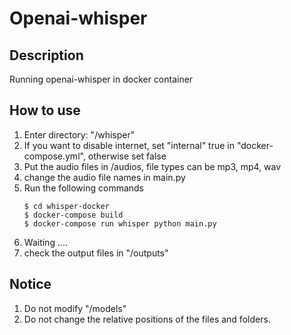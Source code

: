 # Openai-whisper

## Description
Running openai-whisper in docker container


## How to use 
1. Enter directory: "/whisper"
2. If you want to disable internet, set "internal" true in "docker-compose.yml", otherwise set false
3. Put the audio files in /audios, file types can be mp3, mp4, wav
4. change the audio file names in main.py
5. Run the following commands
    ```shellscript=
    $ cd whisper-docker
    $ docker-compose build 
    $ docker-compose run whisper python main.py
    ```
6. Waiting ....
7. check the output files in "/outputs"

## Notice
1. Do not modify "/models"
2. Do not change the relative positions of the files and folders.